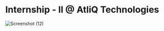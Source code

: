 # Internship - II @ AtliQ Technologies  

![Screenshot (12)](https://github.com/user-attachments/assets/e9e09a92-e0c9-4e3f-839e-cc5caee5f61b)
